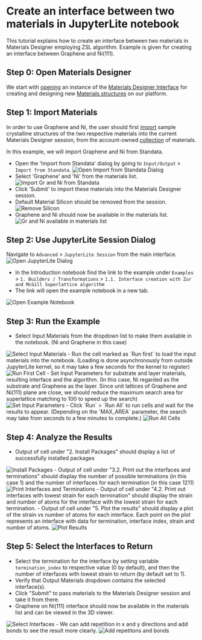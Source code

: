 # Create an interface between two materials in JupyterLite notebook

This tutorial explains how to create an interface between two materials in Materials Designer employing ZSL algorithm. Example is given for creating an interface between Graphene and Ni(111).

## Step 0: Open Materials Designer

We start with [opening](../../entities-general/actions/create.md) an instance of the [Materials Designer Interface](../../materials-designer/overview.md) for creating and designing new [Materials structures](../../materials/overview.md) on our platform.

## Step 1: Import Materials

In order to use Graphene and Ni, the user should first [import](../../materials-designer/header-menu/input-output/import.md) sample crystalline structures of the two respective materials into the current Materials Designer session, from the account-owned [collection](../../accounts/collections.md) of materials.

In this example, we will import Graphene and Ni from Standata.

- Open the 'Import from Standata' dialog by going to `Input/Output` > `Import from Standata`.
  <img src="/images/tutorials/interface_with_python/open_standata.png" alt="Open Import from Standata Dialog"/>
- Select 'Graphene' and 'Ni' from the materials list.
  <img src="/images/tutorials/interface_with_python/import_from_standata.png" alt="Import Gr and Ni from Standata"/>
- Click 'Submit' to import these materials into the Materials Designer session.
- Default Material Silicon should be removed from the session.
  <img src="/images/tutorials/interface_with_python/remove_silicon.png" alt="Remove Silicon"/>
- Graphene and Ni should now be available in the materials list.
  <img src="/images/tutorials/interface_with_python/graphene_and_ni_imported.png" alt="Gr and Ni available in materials list"/>

## Step 2: Use JupyterLite Session Dialog

Navigate to `Advanced` > `JupyterLite Session` from the main interface.
  <img src="/images/tutorials/interface_with_zsl/1_select_jupyterlite_session.png" alt="Open JupyterLite Dialog"/>

- In the Introduction notebook find the link to the example under `Examples` > `1. Builders / Transformations` > `1.1. Interface creation with Zur and McGill Superlattice algorithm`
- The link will open the example notebook in a new tab.
<img src="/images/tutorials/interface_with_zsl/2_introduction_notebook.png" alt="Open Example Notebook"/>

## Step 3: Run the Example

- Select Input Materials from the dropdown list to make them available in the notebook. (Ni and Graphene in this case)
<img src="/images/tutorials/interface_with_zsl/3_select_materials.png" alt="Select Input Materials"/>
- Run the cell marked as `Run first` to load the input materials into the notebook. (Loading is done asynchronously from outside JupyterLite kernel, so it may take a few seconds for the kernel to register)
<img src="/images/tutorials/interface_with_zsl/4_load_materials.png" alt="Run First Cell"/>
- Set Input Parameters for substrate and layer materials, resulting interface and the algorithm. (In this case, Ni regarded as the substrate and Graphene as the layer. Since unit lattices of Graphene and Ni(111) plane are close, we should reduce the maximum search area for superlattice matching to 100 to speed up the search)
<img src="/images/tutorials/interface_with_zsl/5_set_input_parameters.png" alt="Set Input Parameters"/>
- Click `Run` > `Run All` to run cells and wait for the results to appear. (Depending on the `MAX_AREA` parameter, the search may take from seconds to a few minutes to complete.)
<img src="/images/tutorials/interface_with_zsl/6_run_all_cells.png" alt="Run All Cells"/>

## Step 4: Analyze the Results
- Output of cell under "2. Install Packages" should display a list of successfully installed packages
<img src="/images/tutorials/interface_with_zsl/7_installed_packages.png" alt="Install Packages"/>
- Output of cell under "3.2. Print out the interfaces and terminations" should display the number of possible terminations (in this case 1) and the number of interfaces for each termination (in this case 1211)
<img src="/images/tutorials/interface_with_zsl/9_found_interfaces.png" alt="Print Interfaces and Terminations"/>
- Output of cell under "4.2. Print out interfaces with lowest strain for each termination" should display the strain and number of atoms for the interface with the lowest strain for each termination.
- Output of cell under "5. Plot the results" should display a plot of the strain vs number of atoms for each interface. Each point on the plot represents an interface with data for termination, interface index, strain and number of atoms.
<img src="/images/tutorials/interface_with_zsl/10_plot_found_interfaces.png" alt="Plot Results"/>

## Step 5: Select the Interfaces to Return
- Select the termination for the interface by setting variable `termination_index` to respective value (0 by default), and then the number of interfaces with lowest strain to return (by default set to 1).
- Verify that Output Materials dropdown contains the selected interface(s).
- Click "Submit" to pass materials to the Materials Designer session and take it from there.
- Graphene on Ni(111) interface should now be available in the materials list and can be viewed in the 3D viewer.
<img src="/images/tutorials/interface_with_zsl/11_view_interface_in_md.png" alt="Select Interfaces"/>
- We can add repetition in x and y directions and add bonds to see the result more clearly.
<img src="/images/tutorials/interface_with_zsl/12_add_repetition_and_bonds.png" alt="Add repetitons and bonds"/>